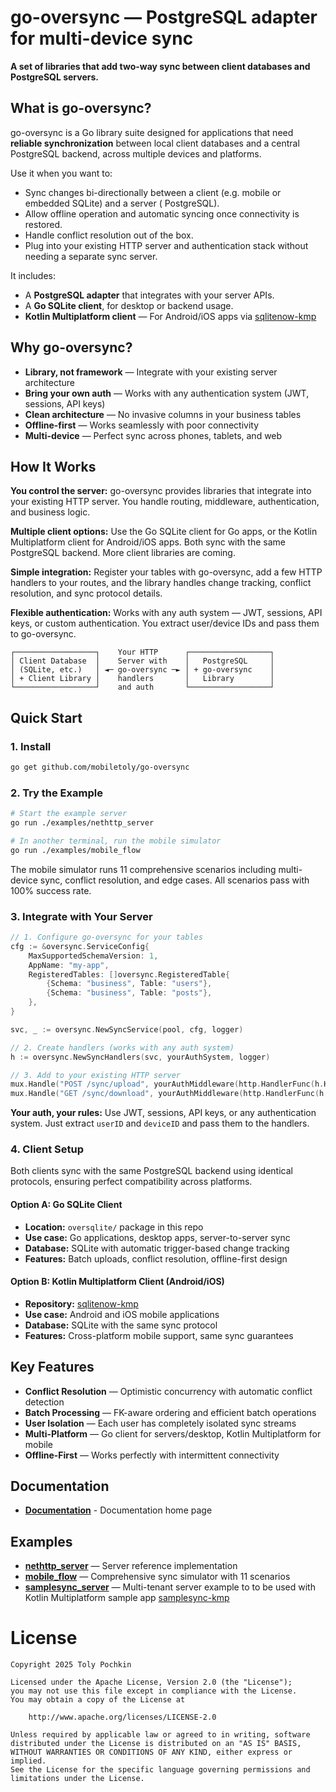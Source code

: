 # go-oversync — PostgreSQL adapter for multi-device sync

**A set of libraries that add two-way sync between client databases and PostgreSQL
servers.**

## What is go-oversync?

go-oversync is a Go library suite designed for applications that need **reliable synchronization**
between local client databases and a central PostgreSQL backend, across multiple devices and
platforms.

Use it when you want to:

- Sync changes bi-directionally between a client (e.g. mobile or embedded SQLite) and a server (
  PostgreSQL).
- Allow offline operation and automatic syncing once connectivity is restored.
- Handle conflict resolution out of the box.
- Plug into your existing HTTP server and authentication stack without needing a separate sync
  server.

It includes:

- A **PostgreSQL adapter** that integrates with your server APIs.
- A **Go SQLite client**, for desktop or backend usage.
- **Kotlin Multiplatform client** — For Android/iOS apps
  via [sqlitenow-kmp](https://github.com/mobiletoly/sqlitenow-kmp)


## Why go-oversync?

- **Library, not framework** — Integrate with your existing server architecture
- **Bring your own auth** — Works with any authentication system (JWT, sessions, API keys)
- **Clean architecture** — No invasive columns in your business tables
- **Offline-first** — Works seamlessly with poor connectivity
- **Multi-device** — Perfect sync across phones, tablets, and web

## How It Works

**You control the server:** go-oversync provides libraries that integrate into your existing HTTP
server. You handle routing, middleware, authentication, and business logic.

**Multiple client options:** Use the Go SQLite client for Go apps, or the Kotlin Multiplatform
client for Android/iOS apps. Both sync with the same PostgreSQL backend. More client libraries
are coming.

**Simple integration:** Register your tables with go-oversync, add a few HTTP handlers to your
routes, and the library handles change tracking, conflict resolution, and sync protocol details.

**Flexible authentication:** Works with any auth system — JWT, sessions, API keys, or custom
authentication. You extract user/device IDs and pass them to go-oversync.

```
┌──────────────────┐    Your HTTP      ┌──────────────────┐
│ Client Database  │    Server with    │   PostgreSQL     │
│ (SQLite, etc.)   │ ◄─ go-oversync ─► │ + go-oversync    │
│ + Client Library │    handlers       │   Library        │
└──────────────────┘    and auth       └──────────────────┘
```


## Quick Start

### 1. Install

```bash
go get github.com/mobiletoly/go-oversync
```

### 2. Try the Example

```bash
# Start the example server
go run ./examples/nethttp_server

# In another terminal, run the mobile simulator
go run ./examples/mobile_flow
```

The mobile simulator runs 11 comprehensive scenarios including multi-device sync, conflict
resolution, and edge cases. All scenarios pass with 100% success rate.

### 3. Integrate with Your Server

```go
// 1. Configure go-oversync for your tables
cfg := &oversync.ServiceConfig{
    MaxSupportedSchemaVersion: 1,
    AppName: "my-app",
    RegisteredTables: []oversync.RegisteredTable{
        {Schema: "business", Table: "users"},
        {Schema: "business", Table: "posts"},
    },
}

svc, _ := oversync.NewSyncService(pool, cfg, logger)

// 2. Create handlers (works with any auth system)
h := oversync.NewSyncHandlers(svc, yourAuthSystem, logger)

// 3. Add to your existing HTTP server
mux.Handle("POST /sync/upload", yourAuthMiddleware(http.HandlerFunc(h.HandleUpload)))
mux.Handle("GET /sync/download", yourAuthMiddleware(http.HandlerFunc(h.HandleDownload)))
```

**Your auth, your rules:** Use JWT, sessions, API keys, or any authentication system. Just extract
`userID` and `deviceID` and pass them to the handlers.


### 4. Client Setup

Both clients sync with the same PostgreSQL backend using identical protocols, ensuring perfect
compatibility across platforms.

#### Option A: Go SQLite Client

- **Location:** `oversqlite/` package in this repo
- **Use case:** Go applications, desktop apps, server-to-server sync
- **Database:** SQLite with automatic trigger-based change tracking
- **Features:** Batch uploads, conflict resolution, offline-first design

#### Option B: Kotlin Multiplatform Client (Android/iOS)

- **Repository:** [sqlitenow-kmp](https://github.com/mobiletoly/sqlitenow-kmp)
- **Use case:** Android and iOS mobile applications
- **Database:** SQLite with the same sync protocol
- **Features:** Cross-platform mobile support, same sync guarantees


## Key Features

- **Conflict Resolution** — Optimistic concurrency with automatic conflict detection
- **Batch Processing** — FK-aware ordering and efficient batch operations
- **User Isolation** — Each user has completely isolated sync streams
- **Multi-Platform** — Go client for servers/desktop, Kotlin Multiplatform for mobile
- **Offline-First** — Works perfectly with intermittent connectivity


## Documentation

- **[Documentation](https://mobiletoly.github.io/go-oversync/)** - Documentation home page

## Examples

- **[nethttp_server](examples/nethttp_server/)** — Server reference implementation
- **[mobile_flow](examples/mobile_flow/)** — Comprehensive sync simulator with 11 scenarios
- **[samplesync_server](examples/samplesync_server/)** — Multi-tenant server example to
  to be used with Kotlin Multiplatform sample app
  [samplesync-kmp](https://github.com/mobiletoly/sqlitenow-kmp/tree/main/samplesync-kmp)


# License

```
Copyright 2025 Toly Pochkin

Licensed under the Apache License, Version 2.0 (the "License");
you may not use this file except in compliance with the License.
You may obtain a copy of the License at

    http://www.apache.org/licenses/LICENSE-2.0

Unless required by applicable law or agreed to in writing, software
distributed under the License is distributed on an "AS IS" BASIS,
WITHOUT WARRANTIES OR CONDITIONS OF ANY KIND, either express or implied.
See the License for the specific language governing permissions and
limitations under the License.
```
